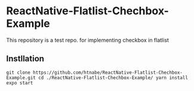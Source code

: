 # ReactNative-Flatlist-Chechbox-Example
This repository is a test repo. for implementing checkbox in flatlist

## Instllation
`
git clone https://github.com/htnabe/ReactNative-Flatlist-Chechbox-Example.git
cd ./ReactNative-Flatlist-Chechbox-Example/
yarn install
expo start
`
